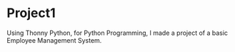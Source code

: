 # Project1
Using Thonny Python, for Python Programming, I made a project of a basic Employee Management System.

